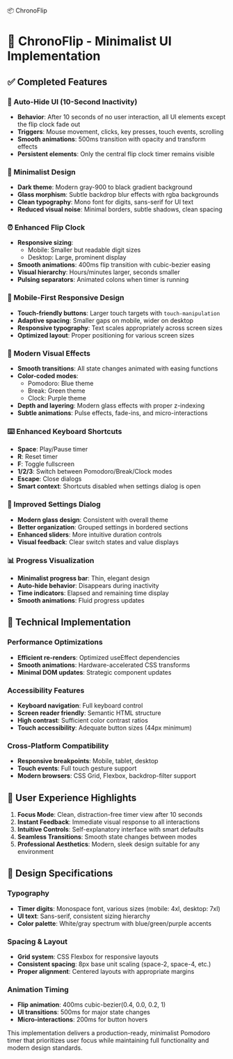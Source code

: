 📦 ChronoFlip

# 🎨 ChronoFlip - Minimalist UI Implementation

## ✅ **Completed Features**

### **🔄 Auto-Hide UI (10-Second Inactivity)**
- **Behavior**: After 10 seconds of no user interaction, all UI elements except the flip clock fade out
- **Triggers**: Mouse movement, clicks, key presses, touch events, scrolling
- **Smooth animations**: 500ms transition with opacity and transform effects
- **Persistent elements**: Only the central flip clock timer remains visible

### **🎯 Minimalist Design**
- **Dark theme**: Modern gray-900 to black gradient background
- **Glass morphism**: Subtle backdrop blur effects with rgba backgrounds
- **Clean typography**: Mono font for digits, sans-serif for UI text
- **Reduced visual noise**: Minimal borders, subtle shadows, clean spacing

### **⏰ Enhanced Flip Clock**
- **Responsive sizing**: 
  - Mobile: Smaller but readable digit sizes
  - Desktop: Large, prominent display
- **Smooth animations**: 400ms flip transition with cubic-bezier easing
- **Visual hierarchy**: Hours/minutes larger, seconds smaller
- **Pulsing separators**: Animated colons when timer is running

### **📱 Mobile-First Responsive Design**
- **Touch-friendly buttons**: Larger touch targets with `touch-manipulation`
- **Adaptive spacing**: Smaller gaps on mobile, wider on desktop
- **Responsive typography**: Text scales appropriately across screen sizes
- **Optimized layout**: Proper positioning for various screen sizes

### **🎨 Modern Visual Effects**
- **Smooth transitions**: All state changes animated with easing functions
- **Color-coded modes**: 
  - Pomodoro: Blue theme
  - Break: Green theme  
  - Clock: Purple theme
- **Depth and layering**: Modern glass effects with proper z-indexing
- **Subtle animations**: Pulse effects, fade-ins, and micro-interactions

### **⌨️ Enhanced Keyboard Shortcuts**
- **Space**: Play/Pause timer
- **R**: Reset timer
- **F**: Toggle fullscreen
- **1/2/3**: Switch between Pomodoro/Break/Clock modes
- **Escape**: Close dialogs
- **Smart context**: Shortcuts disabled when settings dialog is open

### **🔧 Improved Settings Dialog**
- **Modern glass design**: Consistent with overall theme
- **Better organization**: Grouped settings in bordered sections
- **Enhanced sliders**: More intuitive duration controls
- **Visual feedback**: Clear switch states and value displays

### **📊 Progress Visualization**
- **Minimalist progress bar**: Thin, elegant design
- **Auto-hide behavior**: Disappears during inactivity
- **Time indicators**: Elapsed and remaining time display
- **Smooth animations**: Fluid progress updates

## **🚀 Technical Implementation**

### **Performance Optimizations**
- **Efficient re-renders**: Optimized useEffect dependencies
- **Smooth animations**: Hardware-accelerated CSS transforms
- **Minimal DOM updates**: Strategic component updates

### **Accessibility Features**
- **Keyboard navigation**: Full keyboard control
- **Screen reader friendly**: Semantic HTML structure
- **High contrast**: Sufficient color contrast ratios
- **Touch accessibility**: Adequate button sizes (44px minimum)

### **Cross-Platform Compatibility**
- **Responsive breakpoints**: Mobile, tablet, desktop
- **Touch events**: Full touch gesture support
- **Modern browsers**: CSS Grid, Flexbox, backdrop-filter support

## **🎯 User Experience Highlights**

1. **Focus Mode**: Clean, distraction-free timer view after 10 seconds
2. **Instant Feedback**: Immediate visual response to all interactions
3. **Intuitive Controls**: Self-explanatory interface with smart defaults
4. **Seamless Transitions**: Smooth state changes between modes
5. **Professional Aesthetics**: Modern, sleek design suitable for any environment

## **📐 Design Specifications**

### **Typography**
- **Timer digits**: Monospace font, various sizes (mobile: 4xl, desktop: 7xl)
- **UI text**: Sans-serif, consistent sizing hierarchy
- **Color palette**: White/gray spectrum with blue/green/purple accents

### **Spacing & Layout**
- **Grid system**: CSS Flexbox for responsive layouts
- **Consistent spacing**: 8px base unit scaling (space-2, space-4, etc.)
- **Proper alignment**: Centered layouts with appropriate margins

### **Animation Timing**
- **Flip animation**: 400ms cubic-bezier(0.4, 0.0, 0.2, 1)
- **UI transitions**: 500ms for major state changes
- **Micro-interactions**: 200ms for button hovers

This implementation delivers a production-ready, minimalist Pomodoro timer that prioritizes user focus while maintaining full functionality and modern design standards.
